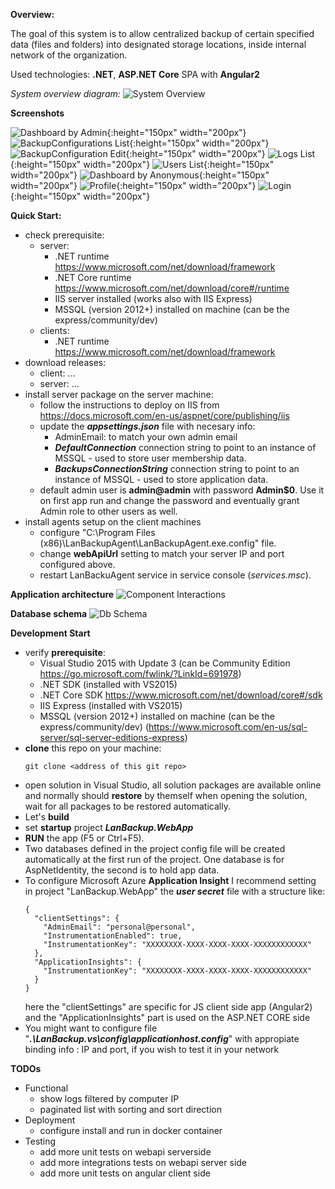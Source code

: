 

**Overview:**

The goal of this system is to allow centralized backup of certain specified data (files and folders) into designated storage locations, inside internal network of the organization.

Used technologies: **.NET**, **ASP.NET Core** SPA with **Angular2**

*System overview diagram:*
![System Overview](misc/docs/images/system_overview.png)

**Screenshots**

![Dashboard by Admin](misc/docs/images/dashboard_admin_custom.png){:height="150px" width="200px"}
![BackupConfigurations List](misc/docs/images/backupconfigurations_list_custom.png){:height="150px" width="200px"}
![BackupConfiguration Edit](misc/docs/images/backupconfigurations_edit_custom.png){:height="150px" width="200px"}
![Logs List](misc/docs/images/logs_list_custom.png){:height="150px" width="200px"}
![Users List](misc/docs/images/users_list_custom.png){:height="150px" width="200px"}
![Dashboard by Anonymous](misc/docs/images/dashboard_anonymous_custom.png){:height="150px" width="200px"}
![Profile](misc/docs/images/profile_custom.png){:height="150px" width="200px"}
![Login](misc/docs/images/login_custom.png){:height="150px" width="200px"}



**Quick Start:**
- check prerequisite:
  - server:
    - .NET runtime https://www.microsoft.com/net/download/framework
    - .NET Core runtime https://www.microsoft.com/net/download/core#/runtime
    - IIS server installed (works also with IIS Express)
    - MSSQL (version 2012+) installed on machine (can be the express/community/dev)
  - clients: 
    - .NET runtime https://www.microsoft.com/net/download/framework
- download releases:
  - client: ...
  - server: ...
- install server package on the server machine:
  - follow the instructions to deploy on IIS from https://docs.microsoft.com/en-us/aspnet/core/publishing/iis
  - update the ***appsettings.json*** file with necesary info:
    - AdminEmail: to match your own admin email
    - ***DefaultConnection*** connection string to point to an instance of MSSQL - used to store user membership data.
    - ***BackupsConnectionString*** connection string to point to an instance of MSSQL - used to store application data.
  - default admin user is **admin@admin** with password **Admin$0**. Use it on first app run and change the password and eventually grant Admin role to other users as well.
- install agents setup on the client machines
  - configure "C:\Program Files (x86)\LanBackupAgent\LanBackupAgent.exe.config" file.
  - change **webApiUrl** setting to match your server IP and port configured above.
  - restart LanBackuAgent service in service console (*services.msc*).



**Application architecture**
![Component Interactions](misc/docs/images/component_interactions.png)



**Database schema**
![Db Schema](misc/docs/images/db_schema.png)



**Development Start**
- verify **prerequisite**:
  - Visual Studio 2015 with Update 3 (can be Community Edition https://go.microsoft.com/fwlink/?LinkId=691978)
  - .NET SDK (installed with VS2015)
  - .NET Core SDK https://www.microsoft.com/net/download/core#/sdk
  - IIS Express (installed with VS2015)
  - MSSQL (version 2012+) installed on machine (can be the express/community/dev) (https://www.microsoft.com/en-us/sql-server/sql-server-editions-express)
- **clone** this repo on your machine:
    ```
    git clone <address of this git repo>
    ```
- open solution in Visual Studio, all solution packages are available online and normally should **restore** by themself when opening the solution, wait for all packages to be restored automatically.
- Let's **build**
- set **startup** project ***LanBackup.WebApp***
- **RUN** the app (F5 or Ctrl+F5).
- Two databases defined in the project config file will be created automatically at the first run of the project. One database is for AspNetIdentity, the second is to hold app data.
- To configure Microsoft Azure **Application Insight** I recommend setting in project "LanBackup.WebApp" the ***user secret*** file with a structure like:
    ```
    {
      "clientSettings": {
        "AdminEmail": "personal@personal",
        "InstrumentationEnabled": true,
        "InstrumentationKey": "XXXXXXXX-XXXX-XXXX-XXXX-XXXXXXXXXXXX"
      },
      "ApplicationInsights": {
        "InstrumentationKey": "XXXXXXXX-XXXX-XXXX-XXXX-XXXXXXXXXXXX"
      }
    }
    ```
    here the "clientSettings" are specific for JS client side app (Angular2)
    and the "ApplicationInsights" part is used on the ASP.NET CORE side
- You might want to configure file "***.\LanBackup\.vs\config\applicationhost.config***" with appropiate binding info : IP and port, if you wish to test it in your network



**TODOs**
- Functional
  - show logs filtered by computer IP
  - paginated list with sorting and sort direction
- Deployment
  - configure install and run in docker container
- Testing
  - add more unit tests on webapi serverside
  - add more integrations tests on webapi server side
  - add more unit tests on angular client side


	